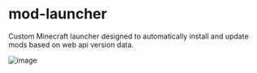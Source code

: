 # mod-launcher
Custom Minecraft launcher designed to automatically install and update mods based on web api version data. 

![image](https://user-images.githubusercontent.com/39963404/114477147-54e1a700-9bc1-11eb-803f-af4caf07782a.png)
